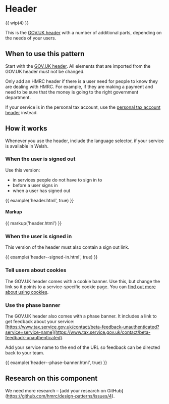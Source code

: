 # Header

{{ wip(4) }}

This is the [GOV.UK header](https://www.gov.uk/service-manual/design/add-the-govuk-header-and-footer) with a number of additional parts, depending on the needs of your users.

## When to use this pattern

Start with the [GOV.UK header](https://www.gov.uk/service-manual/design/add-the-govuk-header-and-footer). All elements that are imported from the GOV.UK header must not be changed.

Only add an HMRC header if there is a user need for people to know they are dealing with HMRC. For example, if they are making a payment and need to be sure that the money is going to the right government department.

If your service is in the personal tax account, use the [personal tax account header](/components/account-header/index.html) instead.

## How it works

Whenever you use the header, include the language selector, if your service is available in Welsh.

### When the user is signed out

Use this version:

- in services people do not have to sign in to
- before a user signs in
- when a user has signed out

{{ example('header.html', true) }}

#### Markup

{{ markup('header.html') }}

### When the user is signed in

This version of the header must also contain a sign out link.

{{ example('header--signed-in.html', true) }}

### Tell users about cookies

The GOV.UK header comes with a cookie banner. Use this, but change the link so it points to a service-specific cookie page. You can [find out more about using cookies](https://www.gov.uk/service-manual/technology/working-with-cookies-and-similar-technologies).

### Use the phase banner

The GOV.UK header also comes with a phase banner. It includes a link to get feedback about your service: [https://www.tax.service.gov.uk/contact/beta-feedback-unauthenticated?service=service-name](https://www.tax.service.gov.uk/contact/beta-feedback-unauthenticated).

Add your service name to the end of the URL so feedback can be directed back to your team.

{{ example('header--phase-banner.html', true) }}

## Research on this component

We need more research – [add your research on GitHub] (https://github.com/hmrc/design-patterns/issues/4).
